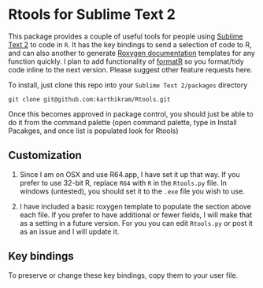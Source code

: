 # Rtools for Sublime Text 2
This package provides a couple of useful tools for people using [Sublime Text 2](http://www.sublimetext.com/) to code in `R`. It has the key bindings to send a selection of code to R, and can also another to generate [Roxygen documentation](http://cran.r-project.org/package=roxygen2
) templates for any function quickly.
I plan to add functionality of [formatR](http://cran.r-project.org/package=formatR
) so you format/tidy code inline to the next version. Please suggest other feature requests here.

To install, just clone this repo into your `Sublime Text 2/packages` directory

```
git clone git@github.com:karthikram/Rtools.git
```

Once this becomes approved in package control, you should just be able to do it from the command palette (open command palette, type in Install Pacakges, and once list is populated look for Rtools)

## Customization

1. Since I am on OSX and use R64.app, I have set it up that way. If you prefer to use 32-bit R, replace `R64` with `R` in the `Rtools.py` file. In windows (untested), you should set it to the `.exe` file you wish to use.

2. I have included a basic roxygen template to populate the section above each file. If you prefer to have additional or fewer fields, I will make that as a setting in a future version. For you you can edit `Rtools.py` or post it as an issue and I will update it.

## Key bindings

To preserve or change these key bindings, copy them to your user file.


